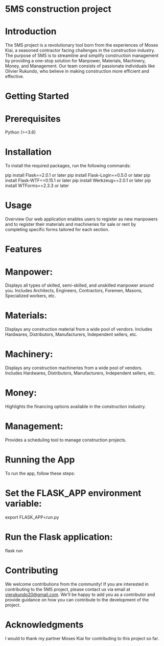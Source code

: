 # 5MS construction project

# Introduction
The 5MS project is a revolutionary tool born from the experiences of Moses Kiai, a seasoned contractor facing challenges in the construction industry. The purpose of 5MS is to streamline and simplify construction management by providing a one-stop solution for Manpower, Materials, Machinery, Money, and Management. Our team consists of passionate individuals like Olivier Rukundo, who believe in making construction more efficient and effective.

# Getting Started
# Prerequisites
Python (>=3.6)
# Installation
To install the required packages, run the following commands:

pip install Flask==2.0.1 or later
pip install Flask-Login==0.5.0 or later
pip install Flask-WTF==0.15.1 or later
pip install Werkzeug==2.0.1 or later
pip install WTForms==2.3.3 or later
# Usage
Overview
Our web application enables users to register as new manpowers and to register their materials and machineries for sale or rent by completing specific forms tailored for each section.

# Features
# Manpower:

Displays all types of skilled, semi-skilled, and unskilled manpower around you.
Includes Architects, Engineers, Contractors, Foremen, Masons, Specialized workers, etc.
# Materials:

Displays any construction material from a wide pool of vendors.
Includes Hardwares, Distributors, Manufacturers, Independent sellers, etc.
# Machinery:

Displays any construction machineries from a wide pool of vendors.
Includes Hardwares, Distributors, Manufacturers, Independent sellers, etc.
# Money:

Highlights the financing options available in the construction industry.
# Management:

Provides a scheduling tool to manage construction projects.

# Running the App
To run the app, follow these steps:

# Set the FLASK_APP environment variable:
export FLASK_APP=run.py
# Run the Flask application:
flask run

# Contributing
We welcome contributions from the community!
If you are interested in contributing to the 5MS project, please contact us via email at vierukundo20@gmail.com.
We'll be happy to add you as a contributor and provide guidance on how you can contribute to the development of the project.
	
# Acknowledgments
I would to thank my partner Moses Kiai for contributing to this project so far.
